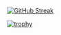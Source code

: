 [![GitHub Streak](https://streak-stats.demolab.com?user=Abhinavv9258)](https://git.io/streak-stats)

[![trophy](https://github-profile-trophy.vercel.app/?username=Abhinavv9258&theme=onedark)](https://github.com/ryo-ma/github-profile-trophy)
